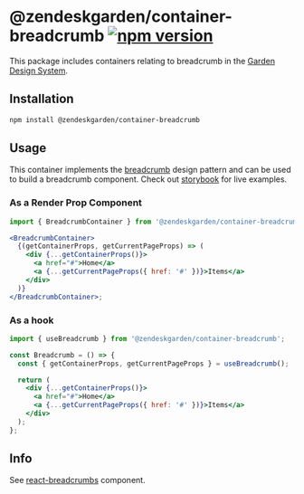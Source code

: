 # @zendeskgarden/container-breadcrumb [![npm version][npm version badge]][npm version link]

[npm version badge]: https://flat.badgen.net/npm/v/@zendeskgarden/container-breadcrumb
[npm version link]: https://www.npmjs.com/package/@zendeskgarden/container-breadcrumb

This package includes containers relating to breadcrumb in the
[Garden Design System](https://zendeskgarden.github.io/).

## Installation

```sh
npm install @zendeskgarden/container-breadcrumb
```

## Usage

This container implements the
[breadcrumb](https://www.w3.org/TR/wai-aria-practices-1.1/#breadcrumb) design
pattern and can be used to build a breadcrumb component. Check out
[storybook](https://zendeskgarden.github.io/react-containers) for live examples.

### As a Render Prop Component

```jsx
import { BreadcrumbContainer } from '@zendeskgarden/container-breadcrumb';

<BreadcrumbContainer>
  {(getContainerProps, getCurrentPageProps) => (
    <div {...getContainerProps()}>
      <a href="#">Home</a>
      <a {...getCurrentPageProps({ href: '#' })}>Items</a>
    </div>
  )}
</BreadcrumbContainer>;
```

### As a hook

```jsx
import { useBreadcrumb } from '@zendeskgarden/container-breadcrumb';

const Breadcrumb = () => {
  const { getContainerProps, getCurrentPageProps } = useBreadcrumb();

  return (
    <div {...getContainerProps()}>
      <a href="#">Home</a>
      <a {...getCurrentPageProps({ href: '#' })}>Items</a>
    </div>
  );
};
```

## Info

See [react-breadcrumbs][breadcrumbs link] component.

[breadcrumbs link]: https://github.com/zendeskgarden/react-components/tree/main/packages/breadcrumbs
